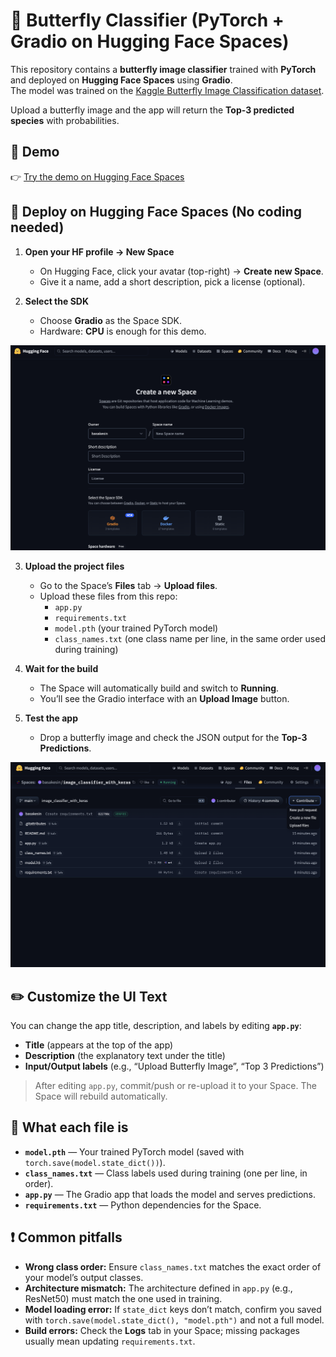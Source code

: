 # 🦋 Butterfly Classifier (PyTorch + Gradio on Hugging Face Spaces)

This repository contains a **butterfly image classifier** trained with **PyTorch** and deployed on **Hugging Face Spaces** using **Gradio**.  
The model was trained on the [Kaggle Butterfly Image Classification dataset](https://www.kaggle.com/datasets/gpiosenka/butterfly-images40-species).

Upload a butterfly image and the app will return the **Top-3 predicted species** with probabilities.


## 🚀 Demo

👉 [Try the demo on Hugging Face Spaces](https://huggingface.co/spaces/YOUR_USERNAME/YOUR_REPO_NAME)  


## 🚀 Deploy on Hugging Face Spaces (No coding needed)

1. **Open your HF profile → New Space**  
   - On Hugging Face, click your avatar (top-right) → **Create new Space**.  
   - Give it a name, add a short description, pick a license (optional).

2. **Select the SDK**  
   - Choose **Gradio** as the Space SDK.  
   - Hardware: **CPU** is enough for this demo.

![Create Spaces](HF_create_Space.png)

3. **Upload the project files**  
   - Go to the Space’s **Files** tab → **Upload files**.  
   - Upload these files from this repo:
     - `app.py`
     - `requirements.txt`
     - `model.pth` (your trained PyTorch model)
     - `class_names.txt` (one class name per line, in the same order used during training)

4. **Wait for the build**  
   - The Space will automatically build and switch to **Running**.  
   - You’ll see the Gradio interface with an **Upload Image** button.

5. **Test the app**  
   - Drop a butterfly image and check the JSON output for the **Top-3 Predictions**.

![Add Files](Add_files_to_HF.png)


## ✏️ Customize the UI Text

You can change the app title, description, and labels by editing **`app.py`**:

- **Title** (appears at the top of the app)  
- **Description** (the explanatory text under the title)  
- **Input/Output labels** (e.g., “Upload Butterfly Image”, “Top 3 Predictions”)  

> After editing `app.py`, commit/push or re-upload it to your Space. The Space will rebuild automatically.

## 📁 What each file is

- **`model.pth`** — Your trained PyTorch model (saved with `torch.save(model.state_dict())`).  
- **`class_names.txt`** — Class labels used during training (one per line, in order).  
- **`app.py`** — The Gradio app that loads the model and serves predictions.  
- **`requirements.txt`** — Python dependencies for the Space.


## ❗️ Common pitfalls

- **Wrong class order:** Ensure `class_names.txt` matches the exact order of your model’s output classes.  
- **Architecture mismatch:** The architecture defined in `app.py` (e.g., ResNet50) must match the one used in training.  
- **Model loading error:** If `state_dict` keys don’t match, confirm you saved with `torch.save(model.state_dict(), "model.pth")` and not a full model.  
- **Build errors:** Check the **Logs** tab in your Space; missing packages usually mean updating `requirements.txt`.

 
